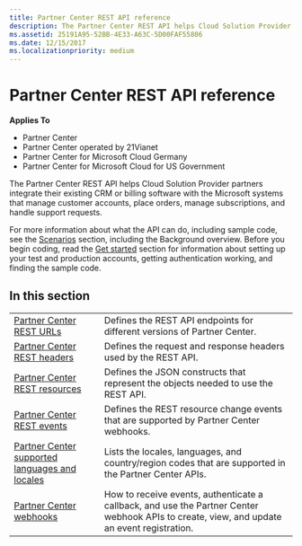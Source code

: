 ```yaml
---
title: Partner Center REST API reference
description: The Partner Center REST API helps Cloud Solution Provider partners integrate their existing CRM or billing software with the Microsoft systems that manage customer accounts, place orders, manage subscriptions, and handle support requests.
ms.assetid: 25191A95-52BB-4E33-A63C-5D00FAF55806
ms.date: 12/15/2017
ms.localizationpriority: medium
---
```


# Partner Center REST API reference


**Applies To**

- Partner Center
- Partner Center operated by 21Vianet
- Partner Center for Microsoft Cloud Germany
- Partner Center for Microsoft Cloud for US Government

The Partner Center REST API helps Cloud Solution Provider partners
integrate their existing CRM or billing software with the Microsoft
systems that manage customer accounts, place orders, manage
subscriptions, and handle support requests.

For more information about what the API can do, including sample code,
see the [Scenarios](scenarios.md) section, including the Background
overview. Before you begin coding, read the [Get
started](get-started.md) section for information about setting up your
test and production accounts, getting authentication working, and
finding the sample code.

## <span id="In_this_section"/><span id="in_this_section"/><span id="IN_THIS_SECTION"/>In this section


|                                                                    |                                                                                                                                                                                                                  |
|--------------------------------------------------------------------|------------------------------------------------------------------------------------------------------------------------------------------------------------------------------------------------------------------|
| [Partner Center REST URLs](partner-center-rest-urls.md)           | Defines the REST API endpoints for different versions of Partner Center.                                                                                                                                         |
| [Partner Center REST headers](headers.md)                         | Defines the request and response headers used by the REST API.                                                                                                                                                   |
| [Partner Center REST resources](partner-center-rest-resources.md) | Defines the JSON constructs that represent the objects needed to use the REST API.                                                                                                                               | 
| [Partner Center REST events](partner-center-webhook-events.md)    | Defines the REST resource change events that are supported by Partner Center webhooks. | 
| [Partner Center supported languages and locales](partner-center-supported-languages-and-locales.md)                 | Lists the locales, languages, and country/region codes that are supported in the Partner Center APIs. |
| [Partner Center webhooks](partner-center-webhooks.md)             | How to receive events, authenticate a callback, and use the Partner Center webhook APIs to create, view, and update an event registration.                  |

 

 

 




